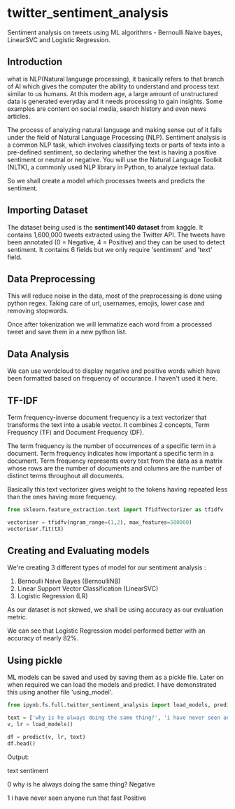 # twitter_sentiment_analysis
Sentiment analysis on tweets using ML algorithms - Bernoulli Naive bayes, LinearSVC and Logistic Regression.


## Introduction

what is NLP(Natural language processing), it basically refers to that branch of AI which gives the computer the ability to understand and process text similar to us humans.
At this modern age, a large amount of unstructured data is generated everyday and it needs processing to gain insights. Some examples are content on social media, search history and even news articles. 

The process of analyzing natural language and making sense out of it falls under the field of Natural Language Processing (NLP). Sentiment analysis is a common NLP task, which involves classifying texts or parts of texts into a pre-defined sentiment, so declaring whether the text is having a positive sentiment or neutral or negative. You will use the Natural Language Toolkit (NLTK), a commonly used NLP library in Python, to analyze textual data.

So we shall create a model which processes tweets and predicts the sentiment.


## Importing Dataset

The dataset being used is the **sentiment140 dataset** from kaggle. It contains 1,600,000 tweets extracted using the Twitter API. The tweets have been annotated (0 = Negative, 4 = Positive) and they can be used to detect sentiment.
It contains 6 fields but we only require 'sentiment' and 'text' field.


## Data Preprocessing

This will reduce noise in the data, most of the preprocessing is done using python regex. Taking care of url, usernames, emojis, lower case and removing stopwords.

Once after tokenization we will lemmatize each word from a processed tweet and save them in a new python list.


## Data Analysis

We can use wordcloud to display negative and positive words which have been formatted based on frequency of occurance. I haven't used it here.


## TF-IDF

Term frequency-inverse document frequency is a text vectorizer that transforms the text into a usable vector. It combines 2 concepts, Term Frequency (TF) and Document Frequency (DF).

The term frequency is the number of occurrences of a specific term in a document. Term frequency indicates how important a specific term in a document. Term frequency represents every text from the data as a matrix whose rows are the number of documents and columns are the number of distinct terms throughout all documents.

Basically this text vectorizer gives weight to the tokens having repeated less than the ones having more frequency.
```python
from sklearn.feature_extraction.text import TfidfVectorizer as tfidfv

vectoriser = tfidfv(ngram_range=(1,2), max_features=500000)
vectoriser.fit(tX)
```


## Creating and Evaluating models

We're creating 3 different types of model for our sentiment analysis :

1. Bernoulli Naive Bayes (BernoulliNB)
2. Linear Support Vector Classification (LinearSVC)
3. Logistic Regression (LR)

As our dataset is not skewed, we shall be using accuracy as our evaluation metric.

We can see that Logistic Regression model performed better with an accuracy of nearly 82%.


## Using pickle

ML models can be saved and used by saving them as a pickle file. Later on when required we can load the models and predict.
I have demonstrated this using another file 'using_model'.

```python
from ipynb.fs.full.twitter_sentiment_analysis import load_models, predict

text = ['why is he always doing the same thing?', 'i have never seen anyone run that fast']
v, lr = load_models()

df = predict(v, lr, text)
df.head()
```

Output:

text	sentiment

0	why is he always doing the same thing?	Negative

1	i have never seen anyone run that fast	Positive
